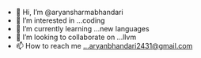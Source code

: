 - 👋 Hi, I’m @aryansharmabhandari
- 👀 I’m interested in ...coding
- 🌱 I’m currently learning ...new languages
- 💞️ I’m looking to collaborate on ...llvm
- 📫 How to reach me ...aryanbhandari2431@gmail.com

<!---
aryansharmabhandari/aryansharmabhandari is a ✨ special ✨ repository because its `README.md` (this file) appears on your GitHub profile.
You can click the Preview link to take a look at your changes.
--->
